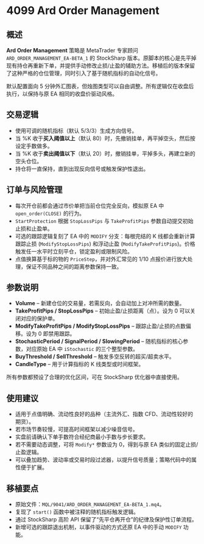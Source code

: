 # 4099 Ard Order Management

## 概述
**Ard Order Management** 策略是 MetaTrader 专家顾问 `ARD_ORDER_MANAGEMENT_EA-BETA_1` 的 StockSharp 版本。原脚本的核心是先平掉现有持仓再重新下单，并提供手动修改止损/止盈的辅助方法。移植后的版本保留了这种严格的仓位管理，同时引入了基于随机指标的自动化信号。

默认配置面向 5 分钟外汇图表，但烛图类型可以自由调整。所有逻辑仅在收盘后执行，以保持与原 EA 相同的收盘价驱动风格。

## 交易逻辑
- 使用可调的随机指标（默认 5/3/3）生成方向信号。
- 当 %K 收于**买入阈值以上**（默认 80）时，先撤销挂单，再平掉空头，然后按设定手数做多。
- 当 %K 收于**卖出阈值以下**（默认 20）时，撤销挂单，平掉多头，再建立新的空头仓位。
- 持仓将一直保持，直到出现反向信号或触发保护性退出。

## 订单与风险管理
- 每次开仓前都会通过市价单把当前仓位完全反向，模拟原 EA 中 `open_order(CLOSE)` 的行为。
- `StartProtection` 根据 `StopLossPips` 与 `TakeProfitPips` 参数自动提交初始止损和止盈单。
- 可选的跟踪逻辑复刻了 EA 中的 `MODIFY` 分支：每根完结的 K 线都会重新计算跟踪止损 (`ModifyStopLossPips`) 和浮动止盈 (`ModifyTakeProfitPips`)。价格触发任一水平时立刻平仓，锁定盈利或限制风险。
- 点值换算基于标的物的 `PriceStep`，并对外汇常见的 1/10 点报价进行放大处理，保证不同品种之间的距离参数保持一致。

## 参数说明
- **Volume** – 新建仓位的交易量，若需反向，会自动加上对冲所需的数量。
- **TakeProfitPips / StopLossPips** – 初始止盈/止损距离（点）。设为 0 可以关闭对应的保护单。
- **ModifyTakeProfitPips / ModifyStopLossPips** – 跟踪止盈/止损的点数偏移。设为 0 即禁用跟踪。
- **StochasticPeriod / SignalPeriod / SlowingPeriod** – 随机指标的核心参数，对应原始 EA 中 `iStochastic` 的三个整型参数。
- **BuyThreshold / SellThreshold** – 触发多空反转的超买/超卖水平。
- **CandleType** – 用于计算指标的 K 线类型或时间框架。

所有参数都预设了合理的优化区间，可在 StockSharp 优化器中直接使用。

## 使用建议
- 适用于点值明确、流动性良好的品种（主流外汇、指数 CFD、流动性较好的期货）。
- 若市场节奏较慢，可提高时间框架以减少噪音信号。
- 实盘前请确认下单手数符合经纪商最小手数与步长要求。
- 若不需要动态调整，可将 `Modify*` 参数设为 0，得到与原 EA 类似的固定止损/止盈逻辑。
- 可以叠加趋势、波动率或交易时段过滤器，以提升信号质量；策略代码中的属性便于扩展。

## 移植要点
- 原始文件：`MQL/9041/ARD_ORDER_MANAGEMENT_EA-BETA_1.mq4`。
- 复现了 `start()` 函数中被注释的随机指标触发逻辑。
- 通过 StockSharp 高阶 API 保留了“先平仓再开仓”的纪律及保护性订单流程。
- 新增可选的跟踪退出机制，以事件驱动的方式还原 EA 中的手动 `MODIFY` 功能。
